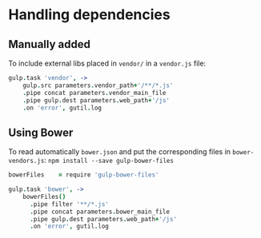 # Handling dependencies

## Manually added
To include external libs placed in `vendor/` in a `vendor.js` file:

```coffee
gulp.task 'vendor', ->
    gulp.src parameters.vendor_path+'/**/*.js'
    .pipe concat parameters.vendor_main_file
    .pipe gulp.dest parameters.web_path+'/js'
    .on 'error', gutil.log
```

## Using Bower
To read automatically `bower.json` and put the corresponding files in `bower-vendors.js`:
`npm install --save gulp-bower-files`
```coffee
bowerFiles    = require 'gulp-bower-files'

gulp.task 'bower', ->
    bowerFiles()
      .pipe filter '**/*.js'
      .pipe concat parameters.bower_main_file
      .pipe gulp.dest parameters.web_path+'/js'
      .on 'error', gutil.log
```

